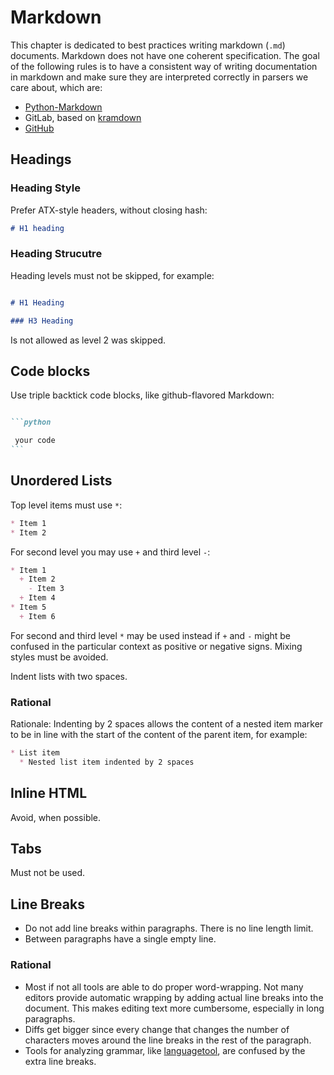 # Markdown

This chapter is dedicated to best practices writing markdown (`.md`) documents. Markdown does not have one coherent specification. The goal of the following rules is to have a consistent way of writing documentation in markdown and make sure they are interpreted correctly in parsers we care about, which are:

 * [Python-Markdown](https://github.com/Python-Markdown/markdown)
 * GitLab, based on [kramdown](https://kramdown.gettalong.org/)
 * [GitHub](https://github.github.com/gfm/)

## Headings


### Heading Style
Prefer ATX-style headers, without closing hash:

```markdown
# H1 heading
```

### Heading Strucutre

Heading levels must not be skipped, for example:

```markdown

# H1 Heading

### H3 Heading
```

Is not allowed as level 2 was skipped.


## Code blocks

Use triple backtick code blocks, like github-flavored Markdown:

````markdown

```python

 your code
```
````

## Unordered Lists

Top level items must use `*`:

```markdown
* Item 1
* Item 2
```

For second level you may use `+` and third level `-`:

```markdown
* Item 1
  + Item 2
    - Item 3
  + Item 4
* Item 5
  + Item 6
```

For second and third level `*` may be used instead if `+` and `-` might be confused in the particular context as positive or negative signs. Mixing styles must be avoided.

Indent lists with two spaces.

### Rational

Rationale: Indenting by 2 spaces allows the content of a nested item marker to be in line with the start of the content of the parent item, for example:

```markdown
* List item
  * Nested list item indented by 2 spaces
```

## Inline HTML

Avoid, when possible.

## Tabs

Must not be used.

## Line Breaks

 * Do not add line breaks within paragraphs. There is no line length limit.
 * Between paragraphs have a single empty line.

### Rational

 * Most if not all tools are able to do proper word-wrapping. Not many editors provide automatic wrapping by adding actual line breaks into the document. This makes editing text more cumbersome, especially in long paragraphs.
 * Diffs get bigger since every change that changes the number of characters moves around the line breaks in the rest of the paragraph.
 * Tools for analyzing grammar, like [languagetool](https://languagetool.org/), are confused by the extra line breaks.